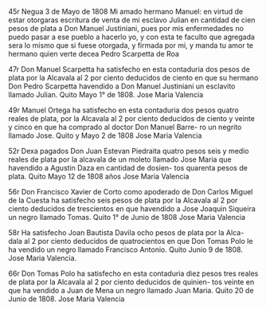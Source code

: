 45r Negua 3 de Mayo de 1808
Mi amado hermano Manuel: en virtud de estar otorgaras escritura de venta de mi esclavo Julian en cantidad de cien pesos de plata a Don Manuel Justiniani, pues por mis enfermedades no puedo pasar a ese pueblo a hacerlo yo, y con esta te faculto que agregada sera lo mismo que si fuese otorgada, y firmada por mi, y manda tu amor te hermano quien verte decea
Pedro Scarpetta de Roa

47r Don Manuel Scarpetta ha satisfecho en esta contaduria dos pesos de plata por la Alcavala al 2 por ciento deducidos de ciento en que su hermano Don Pedro Scarpetta havendido a Don Manuel Justiniani un esclavito llamado Julian. Quito Mayo 1° de 1808.
Jose Maria Valencia

49r Manuel Ortega ha satisfecho en esta contaduria dos pesos quatro reales de plata, por la Alcavala al 2 por ciento deducidos de ciento y veinte y cinco en que ha comprado al doctor Don Manuel Barre- ro un negrito llamado Jose. Quito y Mayo 2 de 1808
Jose Maria Valencia

52r Dexa pagados Don Juan Estevan Piedraita quatro pesos seis y medio reales de plata por la alcavala de un moleto llamado Jose Maria que havendido a Agustin Daza en cantidad de dosien- tos quarenta pesos de plata. Quito Mayo 12 de 1808 años
Jose Maria Valencia

56r Don Francisco Xavier de Corto como apoderado de Don Carlos Miguel de la Cuesta ha satisfecho seis pesos de plata por la Alcavala al 2 por ciento deducidos de trescientos en que havendido a Jose Joaquin Siqueira un negro llamado Tomas. Quito 1° de Junio de 1808 Jose Maria Valencia

58r Ha satisfecho Joan Bautista Davila ocho pesos de plata por la Alca- dala al 2 por ciento deducidos de quatrocientos en que Don Tomas Polo le ha vendido un negro llamado Francisco Antonio. Quito Junio 9 de 1808. Jose Maria Valencia.

66r Don Tomas Polo ha satisfecho en esta contaduria diez pesos tres reales de plata por la Alcavala al 2 por ciento deducidos de quinien- tos veinte en que ha vendido a Juan de Mena un negro llamado Juan Maria. Quito 20 de Junio de 1808. Jose Maria Valencia